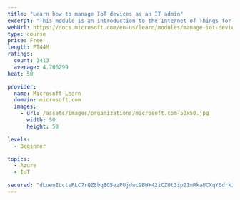 ```yaml
---
title: "Learn how to manage IoT devices as an IT admin"
excerpt: "This module is an introduction to the Internet of Things for IT admins."
webUrl: https://docs.microsoft.com/en-us/learn/modules/manage-iot-devices/
type: course
price: Free
length: PT44M
ratings:
  count: 1413
  average: 4.706299
heat: 50

provider:
  name: Microsoft Learn
  domain: microsoft.com
  images:
    - url: /assets/images/organizations/microsoft.com-50x50.jpg
      width: 50
      height: 50

levels:
  - Beginner

topics:
  - Azure
  - IoT

secured: "dLuenILctsRLC7rQZ8bqBG5ezPUjdwc9BW+42iCZUt3ip21mRkaUCXqY6drkJD5+dVLMv+KUa6qipQSlyDyAiIPmPBnkz5+T0NwyXrk6QbrUhIRTB00vajevZ6HGSrFjm3f0931wLINPMJd4vTEP2XNMZfMRdVY+vvgCyTBfLiL24YGCuUVCTYea2c+AkYbGFHi2Af0yKD/NIu18trfIgX4MTOyLw8DglOHRsE+eccnwJMMQefZ51v7RfLyTvnnVQ1ujETefRe8LYOF3V/9l+OrWAbooM1hRnYztwlx5ZRcHBIFNepa72zs1N7I0g4Kz7sBuXlKqV9TxtOlHUFp+6wb62LZFOoENspjNn4WCA+lqNIgD7hqNhAs0efuemv1g0uDO2WQ95AabbHgThKN4NLh3Zf1SIA/KcbusuzotvwY=;Qd3H1rrroiuAfn0KEAcOLg=="
---
```


